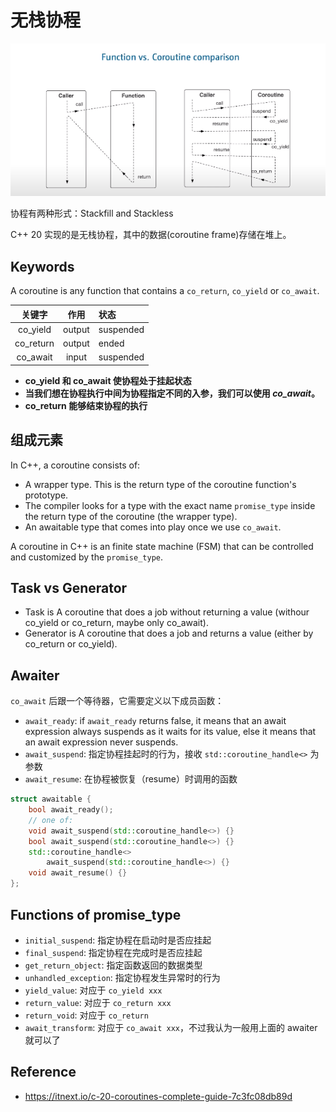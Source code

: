 # 无栈协程

![coroutine](images/coroutine.png)

协程有两种形式：Stackfill and Stackless

C++ 20 实现的是无栈协程，其中的数据(coroutine frame)存储在堆上。

## Keywords

A coroutine is any function that contains a `co_return`, `co_yield` or `co_await`.

|  关键字   |  作用  | 状态      |
| :-------: | :----: | :-------- |
| co_yield  | output | suspended |
| co_return | output | ended     |
| co_await  | input  | suspended |

- **co_yield 和 co_await 使协程处于挂起状态**
- **当我们想在协程执行中间为协程指定不同的入参，我们可以使用 _co_await_。**
- **co_return 能够结束协程的执行**

## 组成元素

In C++, a coroutine consists of:

- A wrapper type. This is the return type of the coroutine function's prototype.
- The compiler looks for a type with the exact name `promise_type` inside the return type of the coroutine (the wrapper type).
- An awaitable type that comes into play once we use `co_await`.

A coroutine in C++ is an finite state machine (FSM) that can be controlled and customized by the `promise_type`.

## Task vs Generator

- Task is A coroutine that does a job without returning a value (withour co_yield or co_return, maybe only co_await).
- Generator is A coroutine that does a job and returns a value (either by co_return or co_yield).

## Awaiter

`co_await` 后跟一个等待器，它需要定义以下成员函数：

- `await_ready`: if `await_ready` returns false, it means that an await expression always suspends as it waits for its value, else it means that an await expression never suspends.
- `await_suspend`: 指定协程挂起时的行为，接收 `std::coroutine_handle<>` 为参数
- `await_resume`: 在协程被恢复（resume）时调用的函数

```cpp
struct awaitable {
    bool await_ready();
    // one of:
    void await_suspend(std::coroutine_handle<>) {}
    bool await_suspend(std::coroutine_handle<>) {}
    std::coroutine_handle<>
        await_suspend(std::coroutine_handle<>) {}
    void await_resume() {}
};
```

## Functions of promise_type

- `initial_suspend`: 指定协程在启动时是否应挂起
- `final_suspend`: 指定协程在完成时是否应挂起
- `get_return_object`: 指定函数返回的数据类型
- `unhandled_exception`: 指定协程发生异常时的行为
- `yield_value`: 对应于 `co_yield xxx`
- `return_value`: 对应于 `co_return xxx`
- `return_void`: 对应于 `co_return`
- `await_transform`: 对应于 `co_await xxx`，不过我认为一般用上面的 awaiter 就可以了

## Reference

- <https://itnext.io/c-20-coroutines-complete-guide-7c3fc08db89d>
